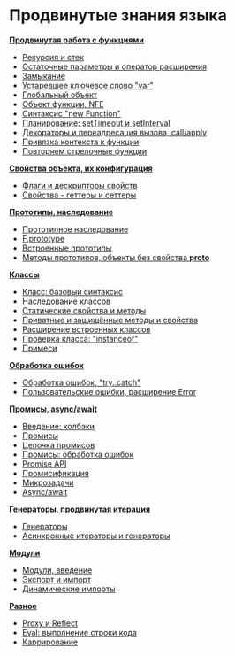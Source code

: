 # Продвинутые знания языка

**[Продвинутая работа с функциями](https://learn.javascript.ru/advanced-functions)**

- [Рекурсия и стек](https://learn.javascript.ru/recursion)
- [Остаточные параметры и оператор расширения](https://learn.javascript.ru/rest-parameters-spread-operator)
- [Замыкание](https://learn.javascript.ru/closure)
- [Устаревшее ключевое слово "var"](https://learn.javascript.ru/var)
- [Глобальный объект](https://learn.javascript.ru/global-object)
- [Объект функции, NFE](https://learn.javascript.ru/function-object)
- [Синтаксис "new Function"](https://learn.javascript.ru/new-function)
- [Планирование: setTimeout и setInterval](https://learn.javascript.ru/settimeout-setinterval)
- [Декораторы и переадресация вызова, call/apply](https://learn.javascript.ru/call-apply-decorators)
- [Привязка контекста к функции](https://learn.javascript.ru/bind)
- [Повторяем стрелочные функции](https://learn.javascript.ru/arrow-functions)

**[Свойства объекта, их конфигурация](https://learn.javascript.ru/object-properties)**

- [Флаги и дескрипторы свойств](https://learn.javascript.ru/property-descriptors)
- [Свойства - геттеры и сеттеры](https://learn.javascript.ru/property-accessors)

**[Прототипы, наследование](https://learn.javascript.ru/prototypes)**

- [Прототипное наследование](https://learn.javascript.ru/prototype-inheritance)
- [F.prototype](https://learn.javascript.ru/function-prototype)
- [Встроенные прототипы](https://learn.javascript.ru/native-prototypes)
- [Методы прототипов, объекты без свойства __proto__](https://learn.javascript.ru/prototype-methods)

**[Классы](https://learn.javascript.ru/classes)**

- [Класс: базовый синтаксис](https://learn.javascript.ru/class)
- [Наследование классов](https://learn.javascript.ru/class-inheritance)
- [Статические свойства и методы](https://learn.javascript.ru/static-properties-methods)
- [Приватные и защищённые методы и свойства](https://learn.javascript.ru/private-protected-properties-methods)
- [Расширение встроенных классов](https://learn.javascript.ru/extend-natives)
- [Проверка класса: "instanceof"](https://learn.javascript.ru/instanceof)
- [Примеси](https://learn.javascript.ru/mixins)

**[Обработка ошибок](https://learn.javascript.ru/error-handling)**

- [Обработка ошибок, "try..catch"](https://learn.javascript.ru/try-catch)
- [Пользовательские ошибки, расширение Error](https://learn.javascript.ru/custom-errors)

**[Промисы, async/await](https://learn.javascript.ru/async)**

- [Введение: колбэки](https://learn.javascript.ru/callbacks)
- [Промисы](https://learn.javascript.ru/promise-basics)
- [Цепочка промисов](https://learn.javascript.ru/promise-chaining)
- [Промисы: обработка ошибок](https://learn.javascript.ru/promise-error-handling)
- [Promise API](https://learn.javascript.ru/promise-api)
- [Промисификация](https://learn.javascript.ru/promisify)
- [Микрозадачи](https://learn.javascript.ru/microtask-queue)
- [Async/await](https://learn.javascript.ru/async-await)

**[Генераторы, продвинутая итерация](https://learn.javascript.ru/generators-iterators)**

- [Генераторы](https://learn.javascript.ru/generators)
- [Асинхронные итераторы и генераторы](https://learn.javascript.ru/async-iterators-generators)

**[Модули](https://learn.javascript.ru/modules)**

- [Модули, введение](https://learn.javascript.ru/modules-intro)
- [Экспорт и импорт](https://learn.javascript.ru/import-export)
- [Динамические импорты](https://learn.javascript.ru/modules-dynamic-imports)

**[Разное](https://learn.javascript.ru/js-misc)**

- [Proxy и Reflect](https://learn.javascript.ru/proxy)
- [Eval: выполнение строки кода](https://learn.javascript.ru/eval)
- [Каррирование](https://learn.javascript.ru/currying-partials)